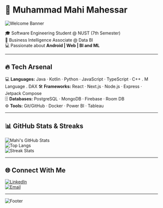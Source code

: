 # 🚀 Muhammad Mahi Mahessar  

![Welcome Banner](https://capsule-render.vercel.app/api?type=waving&color=black&height=180&section=header&text=Hey+There!+I'm+Mahi👋&fontSize=32&fontAlignY=35&animation=twinkling)

🎓 Software Engineering Student @ NUST (7th Semester)  
💼 Business Intelligence Associate @ Data BI  
💻 Passionate about **Android | Web | BI and ML** 

---

## 🔥 Tech Arsenal  
💻 **Languages:** Java · Kotlin · Python · JavaScript · TypeScript · C++ . M Language . DAX
🛠 **Frameworks:** React · Next.js · Node.js · Express · Jetpack Compose  
🗄 **Databases:** PostgreSQL · MongoDB · Firebase · Room DB  
⚙️ **Tools:** Git/GitHub · Docker · Power BI · Tableau 

---

## 📊 GitHub Stats & Streaks  
![Mahi's GitHub Stats](https://github-readme-stats.vercel.app/api?username=MuhammadMahi585&show_icons=true&theme=radical)  
![Top Langs](https://github-readme-stats.vercel.app/api/top-langs/?username=MuhammadMahi585&layout=compact&theme=radical)  
![Streak Stats](https://github-readme-streak-stats.herokuapp.com/?user=MuhammadMahi585&theme=radical)  

---

## 🌐 Connect With Me  
[![LinkedIn](https://img.shields.io/badge/LinkedIn-blue?style=flat&logo=linkedin)](https://www.linkedin.com/in/muhammad-mahi-mahessar-684832379/)  
[![Email](https://img.shields.io/badge/Email-Contact-red?style=flat&logo=gmail)](mailto:maheemahesar39@gmail.com)  

---

![Footer](https://capsule-render.vercel.app/api?type=waving&color=gradient&height=100&section=footer)  

